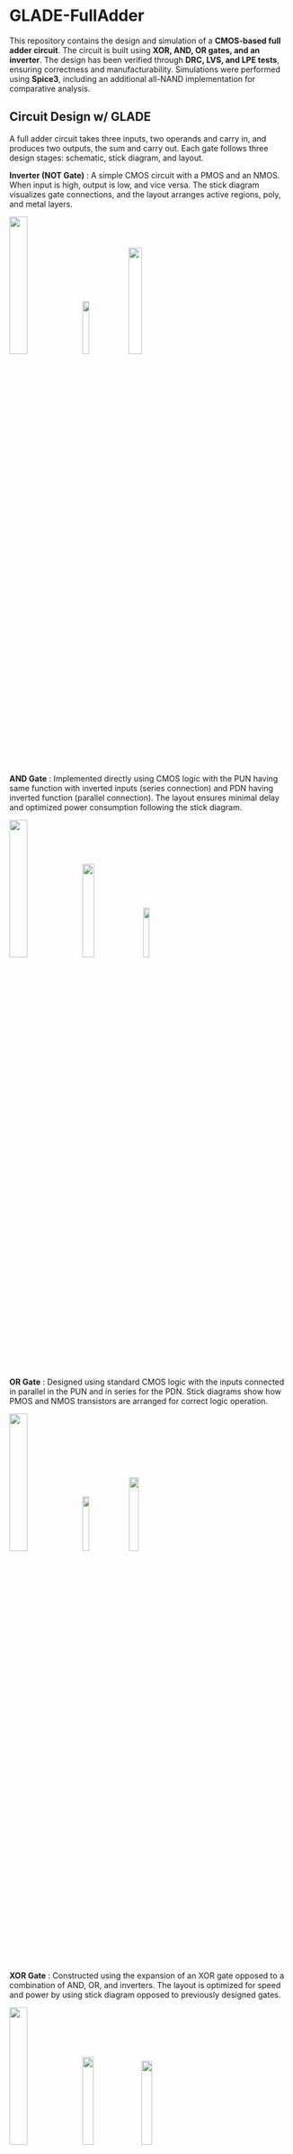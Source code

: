 # GLADE-FullAdder

This repository contains the design and simulation of a **CMOS-based full adder circuit**. The circuit is built using **XOR, AND, OR gates, and an inverter**. The design has been verified through **DRC, LVS, and LPE tests**, ensuring correctness and manufacturability. Simulations were performed using **Spice3**, including an additional all-NAND implementation for comparative analysis.

## Circuit Design w/ GLADE
A full adder circuit takes three inputs, two operands and carry in, and produces two outputs, the sum and carry out.
Each gate follows three design stages: schematic, stick diagram, and layout.

**Inverter (NOT Gate)**
 : A simple CMOS circuit with a PMOS and an NMOS. When input is high, output is low, and vice versa. The stick diagram visualizes gate connections, and the layout arranges active regions, poly, and metal layers.
<p float="center">
  <img src="https://github.com/user-attachments/assets/fa87eb55-37ea-489a-9013-bb28414428af"  width = 25% />
  <img src="https://github.com/user-attachments/assets/4d23b754-c343-42a6-9277-325f04479284" width=15.5% /> 
  <img src="https://github.com/user-attachments/assets/7301e619-54c0-4530-aa55-ad7c652511bd" width=22% /> 
</p>

**AND Gate**
 : Implemented directly using CMOS logic with the PUN having same function with inverted inputs (series connection) and PDN having inverted function (parallel connection). The layout ensures minimal delay and optimized power consumption following the stick diagram.
<p float="center">
  <img src="https://github.com/user-attachments/assets/0e386175-d050-45e9-9704-d71983bf6a17" width = 25% />
  <img src="https://github.com/user-attachments/assets/0036b20c-b081-4f2b-ba1a-58f41c008d05" width=20.6% /> 
  <img src="https://github.com/user-attachments/assets/3d553384-46ab-4144-b15a-0bae03612621" width=15% /> 
</p>

**OR Gate** 
 : Designed using standard CMOS logic with the inputs connected in parallel in the PUN and in series for the PDN. Stick diagrams show how PMOS and NMOS transistors are arranged for correct logic operation.
<p float="center">
  <img src="https://github.com/user-attachments/assets/129908fe-dbea-4e64-bb85-3dc5f24088be" width = 25% />
  <img src="https://github.com/user-attachments/assets/192c6fe9-f53e-4875-8e87-8ca58c066eed" width=15.7% /> 
  <img src="https://github.com/user-attachments/assets/685cbcb1-6082-4edc-9f16-8a5064920351" width=18.3% /> 
</p>

**XOR Gate**
 : Constructed using the expansion of an XOR gate opposed to a combination of AND, OR, and inverters. The layout is optimized for speed and power by using stick diagram opposed to previously designed gates.
<p float="center">
  <img src="https://github.com/user-attachments/assets/8c9f6cfd-1f17-47e8-bcad-e0662d811a6b"  width = 25% />
  <img src="https://github.com/user-attachments/assets/8a89f0aa-5e77-43e0-93b8-f5d708fb378b" width=20% /> 
  <img src="https://github.com/user-attachments/assets/eaa11412-da08-46ab-8c99-6b9bf0dbb772" width=19.5% /> 
</p>

### Full Adder Circuit Schematic and Layout 
The previous gates were connected together to emulate the function of a full adder. Debugging included ensuring all sources and grounds are connected together and there is no metal overlapping by using different metals at intersection points. 
<p float="center">
  <img src="https://github.com/user-attachments/assets/1cf294a6-22e2-406b-ae3b-8902333abfac" width=40% /> 
  <img src="https://github.com/user-attachments/assets/96bde3d4-4d88-4040-b2b0-c9478e1de512" width=36% /> 
</p>
DRC ensures compliance with manufacturing rules. LVS confirms the layout matches the schematic. LPE analyzes parasitic effects on circuit performance. Each gate passed all three tests individually and then the full adder was tested with all three as well after the connection was done. 


## Circuit Simulation w/ Spice3
The full adder was simulated using Spice3, with a standard CMOS implementation. An additional all-NAND simulation was performed for comparison, but the primary design does not rely on NAND-based gates.
